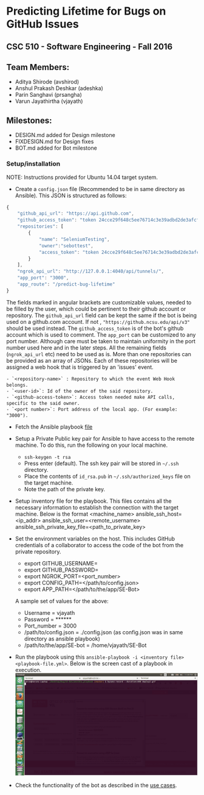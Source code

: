 # Predicting Lifetime for Bugs on GitHub Issues
## CSC 510 - Software Engineering - Fall 2016

## Team Members:
* Aditya Shirode (avshirod)
* Anshul Prakash Deshkar (adeshka)
* Parin Sanghavi (prsangha)
* Varun Jayathirtha (vjayath)

## Milestones:
* DESIGN.md added for Design milestone
* FIXDESIGN.md for Design fixes
* BOT.md added for Bot milestone

### Setup/installation

NOTE: Instructions provided for Ubuntu 14.04 target system.

* Create a `config.json` file (Recommended to be in same directory as Ansible). This JSON is structured as follows:

```javascript
{
    "github_api_url": "https://api.github.com",
    "github_access_token": "token 24cce29f648c5ee76714c3e39adbd2de3afcf032",
    "repositories": [
        {
            "name": "SeleniumTesting",
            "owner":"sebottest",
            "access_token": "token 24cce29f648c5ee76714c3e39adbd2de3afcf032"
        }
    ],
    "ngrok_api_url": "http://127.0.0.1:4040/api/tunnels/",
    "app_port": "3000",
    "app_route": "/predict-bug-lifetime"
}
```
The fields marked in angular brackets are customizable values, needed to be filled by the user, which could be pertinent to their github account or repository. The `github_api_url` field can be kept the same if the bot is being used on a github.com account. If not , `"https://github.ncsu.edu/api/v3"` should be used instead. The `github_access_token` is of the bot's github account which is used to comment. The `app_port` can be customized to any port number. Although care must be taken to maintain uniformity in the port number used here and in the later steps. All the remaining fields (`ngrok_api_url` etc) need to be used as is. More than one repositories can be provided as an array of JSONs. Each of these repositories will be assigned a web hook that is triggered by an 'issues' event.

    - `<repository-name>` : Repository to which the event Web Hook belongs.
    - `<user-id>`: Id of the owner of the said repository.
    - `<github-access-token>`: Access token needed make API calls, specific to the said owner.
    - `<port number>`: Port address of the local app. (For example: "3000").

* Fetch the Ansible playbook [file](https://github.ncsu.edu/adeshka/SE-Bot/blob/master/ansible_playbook/setup.yml)
* Setup a Private Public key pair for Ansible to have access to the remote machine. To do this, run the following on your local machine.
    * `ssh-keygen -t rsa`    
    * Press enter (default). The ssh key pair will be stored in `~/.ssh` directory.
    * Place the contents of `id_rsa.pub` in `~/.ssh/authorized_keys` file on the target machine.
    * Note the path of the private key.
* Setup inventory file for the playbook. This files contains all the necessary information to establish the connection with the target machine. Below is the format
    <machine_name> ansible_ssh_host=<ip_addr> ansible_ssh_user=<remote_username> ansible_ssh_private_key_file=<path_to_private_key>

* Set the environment variables on the host. This includes GitHub credentials of a collaborator to access the code of the bot from the private repository.
   - export GITHUB_USERNAME=<username>
   - export GITHUB_PASSWORD=<password>
   - export NGROK_PORT=<port_number>
   - export CONFIG_PATH=</path/to/config.json>
   - export APP_PATH=</path/to/the/app/SE-Bot>

    A sample set of values for the above:
   - Username = vjayath
   - Password =  ******
   - Port_number = 3000
   - /path/to/config.json =  ./config.json (as config.json was in same directory as ansible playbook)
   - /path/to/the/app/SE-bot = /home/vjayath/SE-Bot

* Run the playbook using this `ansible-playbook -i <inventory file> <playbook-file.yml>`. Below is the screen cast of a playbook in execution.
![Playbook-example](images/deploy.gif)
* Check the functionality of the bot as described in the [use cases](https://github.ncsu.edu/adeshka/SE-Bot/blob/master/DEPLOY.md).
